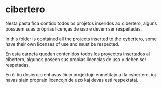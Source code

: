 # cibertero
Nesta pasta fica contido todos os projetos inseridos ao cibertero, alguns possuem suas próprias licenças de uso e devem ser respeitadas.

In this folder is contained all the projects inserted to the cybertero, some have their own licenses of use and must be respected.

En esta carpeta quedan contenidos todos los proyectos insertados al cibertero, algunos poseen sus propias licencias de uso y deben ser respetadas.

En ĉi tiu dosierujo enhavas ĉiujn projektojn enmetitajn al la cybertero, iuj havas siajn proprajn licencojn de uzo kaj devas esti respektataj.
